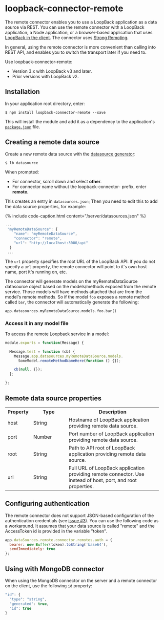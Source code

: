 # loopback-connector-remote

The remote connector enables you to use a LoopBack application as a data source via REST.
You can use the remote connector with a LoopBack application, a Node application, or a browser-based application that uses [LoopBack in the client](LoopBack-in-the-client.html).
The connector uses [Strong Remoting](Strong-Remoting.html).

In general, using the remote connector is more convenient than calling into REST API, and enables you to switch the transport later if you need to.

Use loopback-connector-remote:
- Version 3.x with LoopBack v3 and later.
- Prior versions with LoopBack v2.

## Installation

In your application root directory, enter:

```shell
$ npm install loopback-connector-remote --save
```

This will install the module and add it as a dependency to the application's [`package.json`](http://loopback.io/doc/en/lb3/package.json.html) file.

## Creating a remote data source

Create a new remote data source with the [datasource generator](http://loopback.io/doc/en/lb3/Data-source-generator.html):

```shell
$ lb datasource
```

When prompted:

* For connector, scroll down and select **other**.
* For connector name without the loopback-connector- prefix, enter **remote**.

This creates an entry in `datasources.json`; Then you need to edit this to add the data source properties, for example:

{% include code-caption.html content="/server/datasources.json" %}
```javascript
...
 "myRemoteDataSource": {
    "name": "myRemoteDataSource",
    "connector": "remote",
    "url": "http://localhost:3000/api"
  }
 ...
```

The `url` property specifies the root URL of the LoopBack API.
If you do not specify a `url` property, the remote connector will point to it's own host name, port it's running on, etc.

The connector will generate models on the myRemoteDataSource datasource object based on the models/methods exposed from the remote service.  Those models will have methods attached that are
from the model's remote methods.  So if the model `foo` exposes a remote method called `bar`,
the connector will automatically generate the following:

`app.datasources.myRemoteDataSource.models.foo.bar()`

### Access it in any model file

To access the remote Loopback service in a model:

```javascript
module.exports = function(Message) {

  Message.test = function (cb) {
    Message.app.datasources.myRemoteDataSource.models.
      SomeModel.remoteMethodNameHere(function () {});

    cb(null, {});
  };

};
```

## Remote data source properties

<table>
  <tbody>
    <tr>
      <th>Property</th>
      <th width="100">Type</th>
      <th>Description</th>
    </tr>
    <tr>
      <td>host</td>
      <td>String</td>
      <td>Hostname of <span>LoopBack</span> application <span>providing remote data source.</span></td>
    </tr>
    <tr>
      <td>port</td>
      <td>Number</td>
      <td>Port number of <span>LoopBack</span> application providing remote <span>data source</span>.</td>
    </tr>
    <tr>
      <td>root</td>
      <td>String</td>
      <td>Path to API root of <span>LoopBack application providing remote <span>data source</span>.</span></td>
    </tr>
    <tr>
      <td>url</td>
      <td>String</td>
      <td>Full URL of <span>LoopBack application providing remote connector.
        Use instead of host, port, and root properties.</span>
      </td>
    </tr>
  </tbody>
</table>

## Configuring authentication

The remote connector does not support JSON-based configuration of the authentication credentials (see [issue #3](https://github.com/strongloop/loopback-connector-remote/issues/3)).
You can use the following code as a workaround. It assumes that your data source is called "remote" and the AccessToken id is provided in the variable "token".

```javascript
app.dataSources.remote.connector.remotes.auth = {
  bearer: new Buffer(token).toString('base64'),
  sendImmediately: true
};
```

## Using with MongoDB connector

When using the MongoDB connector on the server and a remote connector on the client,
use the following `id` property:

```javascript
"id": {
  "type": "string",
  "generated": true,
  "id": true
}
```
